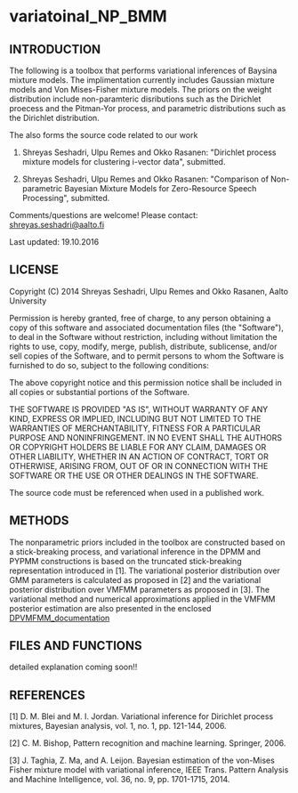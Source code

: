 # variatoinal_NP_BMM

INTRODUCTION
------------
The following is a toolbox that performs variational inferences of Baysina mixture models. The implimentation currently includes Gaussian mixture models and Von Mises-Fisher mixture models. The priors on the weight distribution include non-paramteric disributions such as the Dirichlet proecess and the Pitman-Yor process, and parametric distributions such as the Dirichlet distribution.

The also forms the source code related to our work 

1. Shreyas Seshadri, Ulpu Remes and Okko Rasanen: "Dirichlet process mixture models for clustering i-vector data", submitted.

2. Shreyas Seshadri, Ulpu Remes and Okko Rasanen: "Comparison of Non-parametric Bayesian Mixture Models for Zero-Resource Speech Processing", submitted.

Comments/questions are welcome! Please contact: shreyas.seshadri@aalto.fi

Last updated: 19.10.2016


LICENSE
-------

Copyright (C) 2014 Shreyas Seshadri, Ulpu Remes and Okko Rasanen, Aalto University

Permission is hereby granted, free of charge, to any person obtaining a copy of
this software and associated documentation files (the "Software"), to deal in
the Software without restriction, including without limitation the rights to
use, copy, modify, merge, publish, distribute, sublicense, and/or sell copies of
the Software, and to permit persons to whom the Software is furnished to do so,
subject to the following conditions:

The above copyright notice and this permission notice shall be included in all
copies or substantial portions of the Software.

THE SOFTWARE IS PROVIDED "AS IS", WITHOUT WARRANTY OF ANY KIND, EXPRESS OR
IMPLIED, INCLUDING BUT NOT LIMITED TO THE WARRANTIES OF MERCHANTABILITY, FITNESS
FOR A PARTICULAR PURPOSE AND NONINFRINGEMENT. IN NO EVENT SHALL THE AUTHORS OR
COPYRIGHT HOLDERS BE LIABLE FOR ANY CLAIM, DAMAGES OR OTHER LIABILITY, WHETHER
IN AN ACTION OF CONTRACT, TORT OR OTHERWISE, ARISING FROM, OUT OF OR IN
CONNECTION WITH THE SOFTWARE OR THE USE OR OTHER DEALINGS IN THE SOFTWARE.

The source code must be referenced when used in a published work.

METHODS
-------

The nonparametric priors included in the toolbox are constructed based on a stick-breaking process, and variational inference in the DPMM and PYPMM constructions is based on the truncated stick-breaking representation introduced in [1]. The variational posterior distribution over GMM parameters is calculated as proposed in [2] and the variational posterior distribution over VMFMM parameters as proposed in [3]. The variational method and numerical approximations applied in the VMFMM posterior estimation are also presented in the enclosed [DPVMFMM_documentation](DPVMFMM.pdf)

FILES AND FUNCTIONS
-------------------
detailed explanation coming soon!!

REFERENCES
----------
[1] D. M. Blei and M. I. Jordan. Variational inference for Dirichlet process mixtures, Bayesian analysis, vol. 1, no. 1, pp. 121-144, 2006.

[2] C. M. Bishop, Pattern recognition and machine learning. Springer, 2006.

[3] J. Taghia, Z. Ma, and A. Leijon. Bayesian estimation of the von-Mises Fisher mixture model with variational inference, IEEE Trans. Pattern Analysis and Machine Intelligence, vol. 36, no. 9, pp. 1701-1715, 2014.
